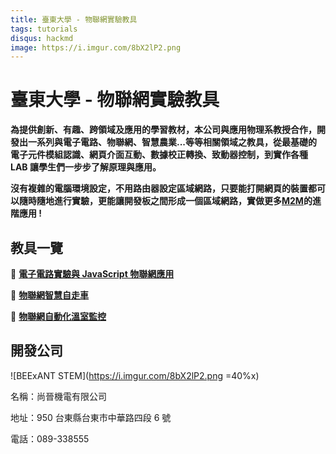 ```yaml
---
title: 臺東大學 - 物聯網實驗教具
tags: tutorials
disqus: hackmd
image: https://i.imgur.com/8bX2lP2.png
---
```


# 臺東大學 - 物聯網實驗教具

**為提供創新、有趣、跨領域及應用的學習教材，本公司與應用物理系教授合作，開發出一系列與電子電路、物聯網、智慧農業...等等相關領域之教具，從最基礎的電子元件模組認識、網頁介面互動、數據校正轉換、致動器控制，到實作各種 LAB 讓學生們一步步了解原理與應用。**

**沒有複雜的電腦環境設定，不用路由器設定區域網路，只要能打開網頁的裝置都可以隨時隨地進行實驗，更能讓開發板之間形成一個區域網路，實做更多[M2M](https://zh.wikipedia.org/wiki/%E6%A9%9F%E5%99%A8%E5%B0%8D%E6%A9%9F%E5%99%A8)的進階應用 !**

## 教具一覽

:blue_book: [**電子電路實驗與 JavaScript 物聯網應用**](/c/8Q89ww-EQlOg8zy7XSTlCw)

:blue_book: [**物聯網智慧自走車**](/c/5c7ggGf0Spqql5Gy31Cqzg)

:blue_book: [**物聯網自動化溫室監控**](/c/PJIS24sFR76axKI0xOrnjQ)

## 開發公司

![BEExANT STEM](https://i.imgur.com/8bX2lP2.png =40%x)

名稱：尚晉機電有限公司

地址：950 台東縣台東市中華路四段 6 號

電話：089-338555
